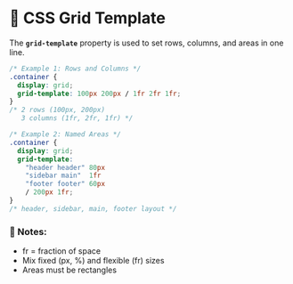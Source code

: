 # 📐 CSS Grid Template

The **`grid-template`** property is used to set rows, columns, and areas in one line.

```css
/* Example 1: Rows and Columns */
.container {
  display: grid;
  grid-template: 100px 200px / 1fr 2fr 1fr;
}
/* 2 rows (100px, 200px)
   3 columns (1fr, 2fr, 1fr) */

/* Example 2: Named Areas */
.container {
  display: grid;
  grid-template:
    "header header" 80px
    "sidebar main"  1fr
    "footer footer" 60px
    / 200px 1fr;
}
/* header, sidebar, main, footer layout */
```
### 📝 Notes:
- fr = fraction of space
- Mix fixed (px, %) and flexible (fr) sizes
- Areas must be rectangles